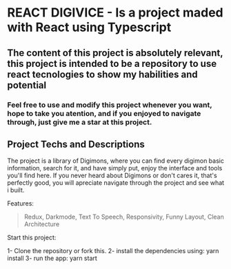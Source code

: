 # REACT DIGIVICE - Is a project maded with React using Typescript

## The content of this project is absolutely relevant, this project is intended to be a repository to use react tecnologies to show my habilities and potential

### Feel free to use and modify this project whenever you want, hope to take you atention, and if you enjoyed to navigate through, just give me a star at this project.

## Project Techs and Descriptions

The project is a library of Digimons, where you can find every digimon basic information, search for it, and have simply put, enjoy the interface and tools you'll find here. If you never heard about Digimons or don't cares it, that's perfectly good, you will apreciate navigate through the project and see what i built.

Features:
   > Redux,
   > Darkmode,
   > Text To Speech,
   > Responsivity,
   > Funny Layout,
   > Clean Architecture

Start this project:

1- Clone the repository or fork this.
2- install the dependencies using: yarn install
3- run the app: yarn start

